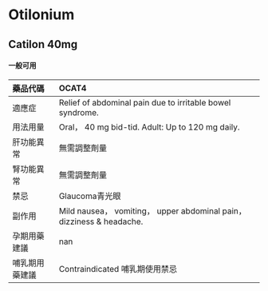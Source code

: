 # Otilonium

## Catilon 40mg

#### 一般可用

| 藥品代碼       | OCAT4                                                                 |
|:---------------|:----------------------------------------------------------------------|
| 適應症         | Relief of abdominal pain due to irritable bowel syndrome.             |
| 用法用量       | Oral， 40 mg bid-tid. Adult: Up to 120 mg daily.                      |
| 肝功能異常     | 無需調整劑量                                                          |
| 腎功能異常     | 無需調整劑量                                                          |
| 禁忌           | Glaucoma青光眼                                                        |
| 副作用         | Mild nausea， vomiting， upper abdominal pain， dizziness & headache. |
| 孕期用藥建議   | nan                                                                   |
| 哺乳期用藥建議 | Contraindicated 哺乳期使用禁忌                                        |

